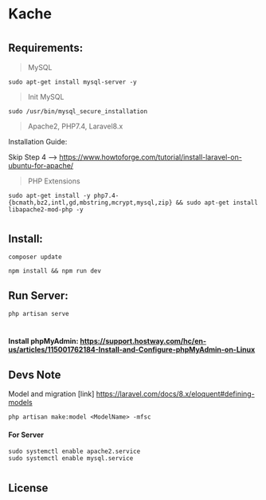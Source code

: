 # Kache
#
## Requirements: 

> MySQL

    sudo apt-get install mysql-server -y

> Init MySQL

    sudo /usr/bin/mysql_secure_installation


> Apache2, PHP7.4, Laravel8.x

Installation Guide:

Skip Step 4 --> https://www.howtoforge.com/tutorial/install-laravel-on-ubuntu-for-apache/

> PHP Extensions

    sudo apt-get install -y php7.4-{bcmath,bz2,intl,gd,mbstring,mcrypt,mysql,zip} && sudo apt-get install libapache2-mod-php -y

#
## Install:
```
composer update
```
```
npm install && npm run dev
```
## Run Server:
    php artisan serve

#
#### Install phpMyAdmin: https://support.hostway.com/hc/en-us/articles/115001762184-Install-and-Configure-phpMyAdmin-on-Linux

## Devs Note
Model and migration [link] https://laravel.com/docs/8.x/eloquent#defining-models
```
php artisan make:model <ModelName> -mfsc
```

#### For Server

    sudo systemctl enable apache2.service
    sudo systemctl enable mysql.service
#
## License

